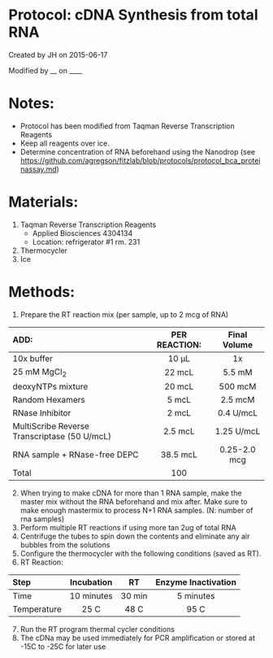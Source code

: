 Protocol: cDNA Synthesis from total RNA
=======================================

Created by JH on 2015-06-17

Modified by __ on ____

# Notes:

- Protocol has been modified from Taqman Reverse Transcription Reagents 
- Keep all reagents over ice. 
- Determine concentration of RNA beforehand using the Nanodrop (see https://github.com/agregson/fitzlab/blob/protocols/protocol_bca_proteinassay.md)

# Materials:

1. Taqman Reverse Transcription Reagents
   - Applied Biosciences 4304134 
   - Location: refrigerator #1 rm. 231 
2. Thermocycler
3. Ice

# Methods:

1. Prepare the RT reaction mix (per sample, up to 2 mcg of RNA) 

| ADD: | PER REACTION:  | Final Volume |
|:-----|:---------------:|:-----------:|
| 10x buffer | 10 µL | 1x |
|25 mM MgCl<sub>2</sub> | 22 mcL | 5.5 mM |
| deoxyNTPs mixture | 20 mcL | 500 mcM |
| Random Hexamers | 5 mcL | 2.5 mcM |
| RNase Inhibitor | 2 mcL | 0.4 U/mcL |
| MultiScribe Reverse Transcriptase (50 U/mcL) | 2.5 mcL | 1.25 U/mcL |
| RNA sample + RNase-free DEPC | 38.5 mcL | 0.25-2.0 mcg |
| Total | 100 | |

2. When trying to make cDNA for more than 1 RNA sample, make the master mix without the RNA beforehand and mix after. Make sure to make enough mastermix to process N+1 RNA samples. (N: number of rna samples)
3. Perform multiple RT reactions if using more tan 2ug of total RNA	
4. Centrifuge the tubes to spin down the contents and eliminate any air bubbles from the solutions
5. Configure the thermocycler with the following conditions (saved as RT). 
6. RT Reaction: 

| Step | Incubation | RT | Enzyme Inactivation | 
|:-----|:----------:|:--:|:-------------------:|
|Time | 10 minutes | 30 min | 5 minutes|
|Temperature | 25 C | 48 C | 95 C |

7. Run the RT program thermal cycler conditions
8. The cDNa may be used immediately for PCR amplification or stored at -15C to -25C for later use
